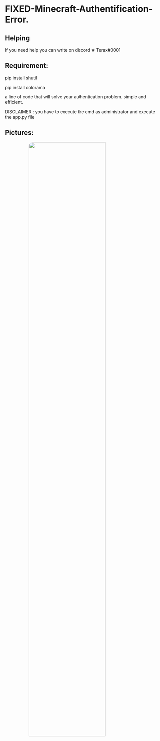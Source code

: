 # FIXED-Minecraft-Authentification-Error.

<h2>  Helping </h2>
<p> If you need help you can write on discord ✬ Terax#0001 </p>
  
## Requirement:
pip install shutil 

pip install colorama

a line of code that will solve your authentication problem. simple and efficient.


DISCLAIMER : you have to execute the cmd as administrator and execute the app.py file
## Pictures:
 
<img style="border-radius: 15px; display: block; margin-left: auto; margin-right: auto; margin-bottom:20px;" width="70%" src="https://cdn.discordapp.com/attachments/1098965768332386314/1098965790218272778/hqdefault.png"></img>

